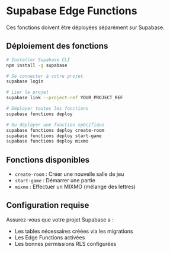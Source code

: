 # Supabase Edge Functions

Ces fonctions doivent être déployées séparément sur Supabase.

## Déploiement des fonctions

```bash
# Installer Supabase CLI
npm install -g supabase

# Se connecter à votre projet
supabase login

# Lier le projet
supabase link --project-ref YOUR_PROJECT_REF

# Déployer toutes les fonctions
supabase functions deploy

# Ou déployer une fonction spécifique
supabase functions deploy create-room
supabase functions deploy start-game
supabase functions deploy mixmo
```

## Fonctions disponibles

- `create-room` : Créer une nouvelle salle de jeu
- `start-game` : Démarrer une partie
- `mixmo` : Effectuer un MIXMO (mélange des lettres)

## Configuration requise

Assurez-vous que votre projet Supabase a :
- Les tables nécessaires créées via les migrations
- Les Edge Functions activées
- Les bonnes permissions RLS configurées
